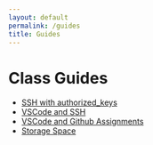 ```yaml
---
layout: default
permalink: /guides
title: Guides
---
```


# Class Guides

* [SSH with authorized_keys](/CMSC315-S2-Spring-2025.github.io/guides/authorized_keys)
* [VSCode and SSH](/CMSC315-S2-Spring-2025.github.io/guides/vscode-ssh)
* [VSCode and Github Assignments](/CMSC315-S2-Spring-2025.github.io/guides/vscode-git)
* [Storage Space](/CMSC315-S2-Spring-2025.github.io/guides/storage)

